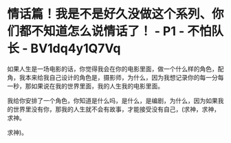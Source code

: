 # 情话篇！我是不是好久没做这个系列、你们都不知道怎么说情话了！ - P1 - 不怕队长 - BV1dq4y1Q7Vq

如果人生是一场电影的话，你觉得我会在你的电影里面，做一个什么样的角色，配角，我本来给我自己设计的角色是，摄影师，为什么，因为我想记录你的每一分每一秒，那如果说在我的世界里面，我的人生我的电影里面。

我给你安排了一个角色，你知道是什么吗，是什么，是编剧，为什么，因为如果我的世界里没有你，那我的人生就不会有故事，才能接受没有自己，(求神，求神，求神。

求神)。